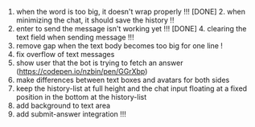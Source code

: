 1. when the word is too big, it doesn't wrap properly !!!
[DONE] 2. when minimizing the chat, it should save the history !!
3. enter to send the message isn't working yet !!!
[DONE] 4. clearing the text field when sending message !!!
5. remove gap when the text body becomes too big for one line !
6. fix overflow of text messages 
7. show user that the bot is trying to fetch an answer (https://codepen.io/nzbin/pen/GGrXbp)
8. make differences between text boxes and avatars for both sides
9. keep the history-list at full height and the chat input floating at a fixed position in the bottom at the history-list
10. add background to text area
11. add submit-answer integration !!!